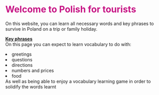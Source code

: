 <h1 style="color:mediumvioletred;">Welcome to Polish for tourists</h1>
<p>On this website, you can learn all necessary words and key phrases to survive in Poland on a trip or family holiday.<p>
  <u> <strong style>Key phrases</strong style> </u>
  <br>
  On this page you can expect to learn vocabulary to do with:
  <li>greetings</li> <li>questions</li> <li>directions</li> <li>numbers and prices</li> <li>food</> 
 <br>
  As well as being able to enjoy a vocabulary learning game in order to solidify the words learnt
